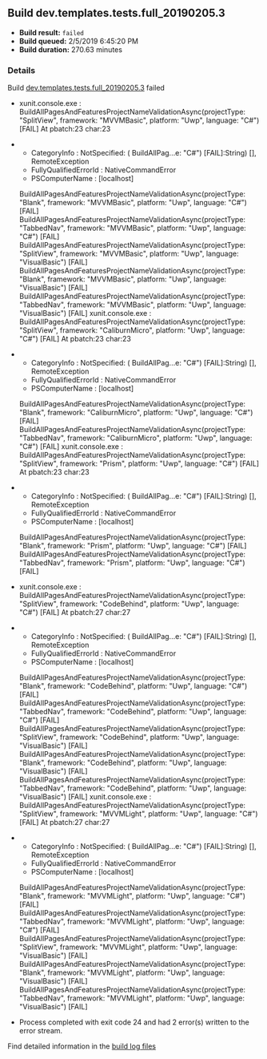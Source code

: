 ## Build dev.templates.tests.full_20190205.3
- **Build result:** `failed`
- **Build queued:** 2/5/2019 6:45:20 PM
- **Build duration:** 270.63 minutes
### Details
Build [dev.templates.tests.full_20190205.3](https://winappstudio.visualstudio.com/web/build.aspx?pcguid=a4ef43be-68ce-4195-a619-079b4d9834c2&builduri=vstfs%3a%2f%2f%2fBuild%2fBuild%2f27030) failed

+ xunit.console.exe :     BuildAllPagesAndFeaturesProjectNameValidationAsync(projectType: "SplitView", framework: 
"MVVMBasic", platform: "Uwp", language: "C#") [FAIL]
At pbatch:23 char:23
+ 
    + CategoryInfo          : NotSpecified: (    BuildAllPag...e: "C#") [FAIL]:String) [], RemoteException
    + FullyQualifiedErrorId : NativeCommandError
    + PSComputerName        : [localhost]
 
    BuildAllPagesAndFeaturesProjectNameValidationAsync(projectType: "Blank", framework: "MVVMBasic", platform: "Uwp", 
language: "C#") [FAIL]
    BuildAllPagesAndFeaturesProjectNameValidationAsync(projectType: "TabbedNav", framework: "MVVMBasic", platform: 
"Uwp", language: "C#") [FAIL]
    BuildAllPagesAndFeaturesProjectNameValidationAsync(projectType: "SplitView", framework: "MVVMBasic", platform: 
"Uwp", language: "VisualBasic") [FAIL]
    BuildAllPagesAndFeaturesProjectNameValidationAsync(projectType: "Blank", framework: "MVVMBasic", platform: "Uwp", 
language: "VisualBasic") [FAIL]
    BuildAllPagesAndFeaturesProjectNameValidationAsync(projectType: "TabbedNav", framework: "MVVMBasic", platform: 
"Uwp", language: "VisualBasic") [FAIL]
xunit.console.exe :     BuildAllPagesAndFeaturesProjectNameValidationAsync(projectType: "SplitView", framework: 
"CaliburnMicro", platform: "Uwp", language: "C#") [FAIL]
At pbatch:23 char:23
+ 
    + CategoryInfo          : NotSpecified: (    BuildAllPag...e: "C#") [FAIL]:String) [], RemoteException
    + FullyQualifiedErrorId : NativeCommandError
    + PSComputerName        : [localhost]
 
    BuildAllPagesAndFeaturesProjectNameValidationAsync(projectType: "Blank", framework: "CaliburnMicro", platform: 
"Uwp", language: "C#") [FAIL]
    BuildAllPagesAndFeaturesProjectNameValidationAsync(projectType: "TabbedNav", framework: "CaliburnMicro", platform: 
"Uwp", language: "C#") [FAIL]
xunit.console.exe :     BuildAllPagesAndFeaturesProjectNameValidationAsync(projectType: "SplitView", framework: 
"Prism", platform: "Uwp", language: "C#") [FAIL]
At pbatch:23 char:23
+ 
    + CategoryInfo          : NotSpecified: (    BuildAllPag...e: "C#") [FAIL]:String) [], RemoteException
    + FullyQualifiedErrorId : NativeCommandError
    + PSComputerName        : [localhost]
 
    BuildAllPagesAndFeaturesProjectNameValidationAsync(projectType: "Blank", framework: "Prism", platform: "Uwp", 
language: "C#") [FAIL]
    BuildAllPagesAndFeaturesProjectNameValidationAsync(projectType: "TabbedNav", framework: "Prism", platform: "Uwp", 
language: "C#") [FAIL]

+ xunit.console.exe :     BuildAllPagesAndFeaturesProjectNameValidationAsync(projectType: "SplitView", framework: 
"CodeBehind", platform: "Uwp", language: "C#") [FAIL]
At pbatch:27 char:27
+ 
    + CategoryInfo          : NotSpecified: (    BuildAllPag...e: "C#") [FAIL]:String) [], RemoteException
    + FullyQualifiedErrorId : NativeCommandError
    + PSComputerName        : [localhost]
 
    BuildAllPagesAndFeaturesProjectNameValidationAsync(projectType: "Blank", framework: "CodeBehind", platform: "Uwp", 
language: "C#") [FAIL]
    BuildAllPagesAndFeaturesProjectNameValidationAsync(projectType: "TabbedNav", framework: "CodeBehind", platform: 
"Uwp", language: "C#") [FAIL]
    BuildAllPagesAndFeaturesProjectNameValidationAsync(projectType: "SplitView", framework: "CodeBehind", platform: 
"Uwp", language: "VisualBasic") [FAIL]
    BuildAllPagesAndFeaturesProjectNameValidationAsync(projectType: "Blank", framework: "CodeBehind", platform: "Uwp", 
language: "VisualBasic") [FAIL]
    BuildAllPagesAndFeaturesProjectNameValidationAsync(projectType: "TabbedNav", framework: "CodeBehind", platform: 
"Uwp", language: "VisualBasic") [FAIL]
xunit.console.exe :     BuildAllPagesAndFeaturesProjectNameValidationAsync(projectType: "SplitView", framework: 
"MVVMLight", platform: "Uwp", language: "C#") [FAIL]
At pbatch:27 char:27
+ 
    + CategoryInfo          : NotSpecified: (    BuildAllPag...e: "C#") [FAIL]:String) [], RemoteException
    + FullyQualifiedErrorId : NativeCommandError
    + PSComputerName        : [localhost]
 
    BuildAllPagesAndFeaturesProjectNameValidationAsync(projectType: "Blank", framework: "MVVMLight", platform: "Uwp", 
language: "C#") [FAIL]
    BuildAllPagesAndFeaturesProjectNameValidationAsync(projectType: "TabbedNav", framework: "MVVMLight", platform: 
"Uwp", language: "C#") [FAIL]
    BuildAllPagesAndFeaturesProjectNameValidationAsync(projectType: "SplitView", framework: "MVVMLight", platform: 
"Uwp", language: "VisualBasic") [FAIL]
    BuildAllPagesAndFeaturesProjectNameValidationAsync(projectType: "Blank", framework: "MVVMLight", platform: "Uwp", 
language: "VisualBasic") [FAIL]
    BuildAllPagesAndFeaturesProjectNameValidationAsync(projectType: "TabbedNav", framework: "MVVMLight", platform: 
"Uwp", language: "VisualBasic") [FAIL]

+ Process completed with exit code 24 and had 2 error(s) written to the error stream.

Find detailed information in the [build log files](https://uwpctdiags.blob.core.windows.net/buildlogs/dev.templates.tests.full_20190205.3_logs.zip)
